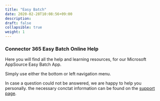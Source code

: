 ```yaml
---
title: "Easy Batch"
date: 2020-02-28T10:08:56+09:00
description: 
draft: false
collapsible: true
weight: 1
---
```

### Connector 365 Easy Batch Online Help

Here you will find all the help and learning resources, for our Microsoft AppSource Easy Batch App.

Simply use either the bottom or left navigation menu.

In case a question could not be answered, we are happy to help you personally. the necessary conctat information can be found on the [support page](/en-us/apps/easybatch/help-support/).